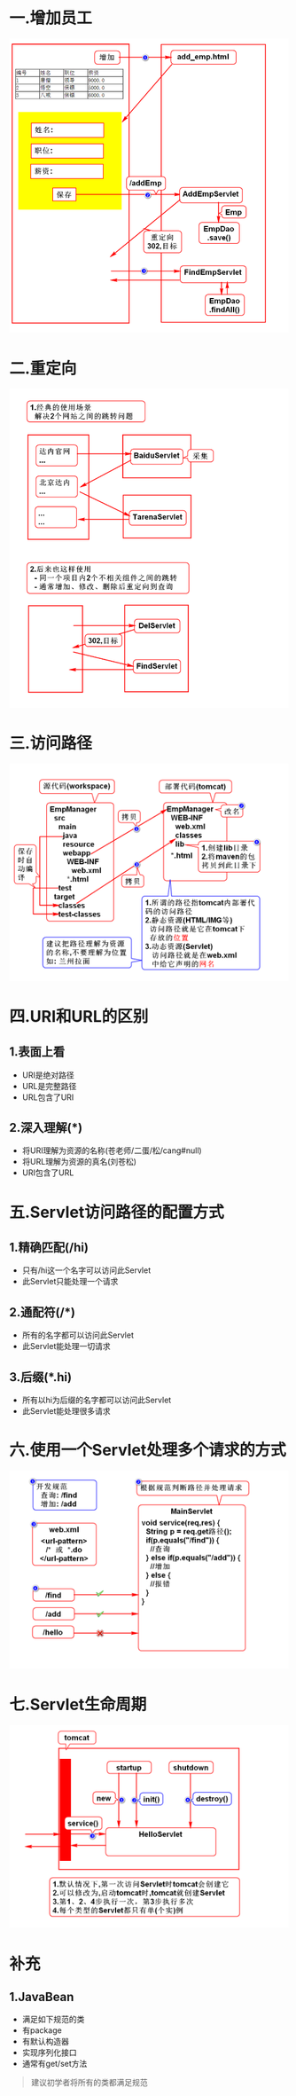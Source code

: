 # 一.增加员工
![](1.png)

# 二.重定向
![](2.png)

# 三.访问路径
![](3.png)

# 四.URI和URL的区别
## 1.表面上看
- URI是绝对路径
- URL是完整路径
- URL包含了URI

## 2.深入理解(*)
- 将URI理解为资源的名称(苍老师/二蛋/松/cang#null)
- 将URL理解为资源的真名(刘苍松)
- URI包含了URL

# 五.Servlet访问路径的配置方式
## 1.精确匹配(/hi)
- 只有/hi这一个名字可以访问此Servlet
- 此Servlet只能处理一个请求

## 2.通配符(/*)
- 所有的名字都可以访问此Servlet
- 此Servlet能处理一切请求

## 3.后缀(*.hi)
- 所有以hi为后缀的名字都可以访问此Servlet
- 此Servlet能处理很多请求

# 六.使用一个Servlet处理多个请求的方式
![](4.png)

# 七.Servlet生命周期
![](5.png)


# 补充
## 1.JavaBean
- 满足如下规范的类
- 有package
- 有默认构造器
- 实现序列化接口
- 通常有get/set方法
> 建议初学者将所有的类都满足规范
